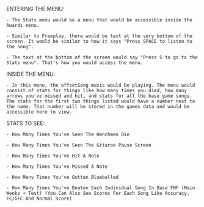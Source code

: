 ENTERING THE MENU:

	- The Stats menu would be a menu that would be accessible inside the Awards menu.

	- Similar to Freeplay, there would be text at the very bottom of the screen. It would be similar to how it says "Press SPACE to listen to the song".

	- The text at the bottom of the screen would say "Press S to go to the Stats menu". That's how you would access the menu.

INSIDE THE MENU:

	- In this menu, the offsetSong music would be playing. The menu would consist of stats for things like how many times you died, how many arrows you've missed and hit, and stats for all the base game songs. The stats for the first two things listed would have a number next to the name. That number will be stored in the games data and would be accessible here to view.

STATS TO SEE:

	- How Many Times You've Seen The Henchmen Die

	- How Many Times You've Seen The Gitaroo Pause Screen

	- How Many Times You've Hit A Note

	- How Many Times You've Missed A Note

	- How Many Times You've Gotten Blueballed

	- How Many Times You've Beaten Each Individual Song In Base FNF (Main Weeks + Test) (You Can Also See Scores For Each Song Like Accuracy, FC/GFC And Normal Score)